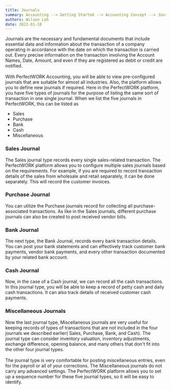 ```yaml
---
title: Journals
summary: Accounting --> Getting Started --> Accounting Concept --> Journals
authors: Wilson Loh
date: 2022-01-18
---
```


Journals are the necessary and fundamental documents that include essential data and information about the transaction of a company operating in accordance with the date on which the transaction is carried out. Every precise information on the transaction involving the Account Names, Date, Amount, and even if they are registered as debit or credit are notified. 
<br/>
<br/>
With PerfectWORK Accounting, you will be able to view pre-configured journals that are suitable for almost all industries. Also, the platform allows you to define new journals if required. Here in the PerfectWORK platform, you have five types of journals for the purpose of listing the same sort of transaction in one single journal. When we list the five journals in PerfectWORK, this can be listed as

-   Sales
-   Purchase
-   Bank
-   Cash
-   Miscellaneous

### Sales Journal

The Sales journal type records every single sales-related transaction. The PerfectWORK platform allows you to configure multiple sales journals based on the requirements. For example, if you are required to record transaction details of the sales from wholesale and retail separately, it can be done separately. This will record the customer invoices.

### Purchase Journal

You can utilize the Purchase journals record for collecting all purchase-associated transactions. As like in the Sales journals, different purchase journals can also be created to post received vendor bills.

### Bank Journal

The next type, the Bank Journal, records every bank transaction details. You can post your bank statements and can effectively track customer bank payments, vendor bank payments, and every other transaction documented by your related bank account.

### Cash Journal

Now, in the case of a Cash journal, we can record all the cash transactions. In this journal type, you will be able to keep a record of petty cash and daily cash transactions. It can also track details of received customer cash payments.

### Miscellaneous Journals

Now the last journal type, Miscellaneous journals are very useful for keeping records of types of transactions that are not included in the four journals we described earlier( Sales, Purchase, Bank, and Cash). The journal type can consider inventory valuation, inventory adjustments, exchange difference, opening balance, and many others that don't fit into the other four journal types. 
<br/>
<br/>
The journal type is very comfortable for posting miscellaneous entries, even for the payroll or all of your corrections. The Miscellaneous journals do not carry any advanced settings. The PerfectWORK platform allows you to set up a sequence number for these five journal types, so it will be easy to identify.